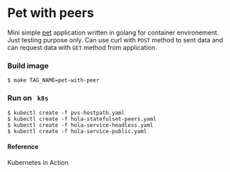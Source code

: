 # Pet with peers

Mini simple [pet](http://cloudscaling.com/blog/cloud-computing/the-history-of-pets-vs-cattle/#pets) application written in golang for container environement. 
Just testing purpose only. Can use curl with `POST` method to sent data and can request data with `GET` method from application.

### Build image 
```
$ make TAG_NAME=pet-with-peer
```


### Run on ` k8s`

```
$ kubectl create -f pvs-hostpath.yaml
$ kubectl create -f hola-statefulset-peers.yaml
$ kubectl create -f hola-service-headless.yaml
$ kubectl create -f hola-service-public.yaml
```

#### Reference 
Kubernetes in Action
